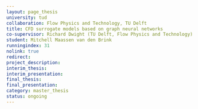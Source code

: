 ```yaml
---
layout: page_thesis
university: tud
collaboration: Flow Physics and Technology, TU Delft
title: CFD surrogate models based on graph neural networks
co-supervisor: Richard Dwight (TU Delft, Flow Physics and Technology)
student: Mitchell Maassen van den Brink
runningindex: 31
nolink: true
redirect:
project_description:
interim_thesis:
interim_presentation:
final_thesis:
final_presentation:
category: master_thesis
status: ongoing
---
```

